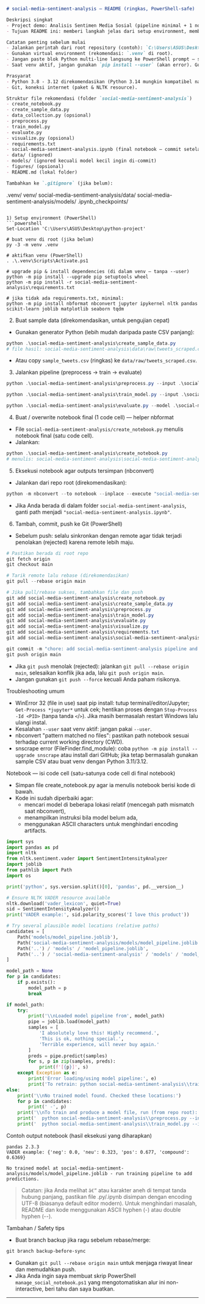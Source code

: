 ```markdown
# social-media-sentiment-analysis — README (ringkas, PowerShell-safe)

Deskripsi singkat
- Project demo: Analisis Sentimen Media Sosial (pipeline minimal + 1 notebook final).
- Tujuan README ini: memberi langkah jelas dari setup environment, membuat sample data, menjalankan pipeline, membuat/menjalankan notebook final, sampai commit ke Git — semua PowerShell-safe.

Catatan penting sebelum mulai
- Jalankan perintah dari root repository (contoh): `C:\Users\ASUS\Desktop\python-project`
- Gunakan virtual environment (rekomendasi: `.venv` di root).
- Jangan paste blok Python multi-line langsung ke PowerShell prompt — simpan ke file `.py` lalu jalankan `python script.py`, atau masuk REPL `python` lalu paste.
- Saat venv aktif, jangan gunakan `pip install --user` (akan error). Gunakan `python -m pip install ...`.

Prasyarat
- Python 3.8 - 3.12 direkomendasikan (Python 3.14 mungkin kompatibel namun beberapa paket belum stabil).
- Git, koneksi internet (paket & NLTK resource).

Struktur file rekomendasi (folder `social-media-sentiment-analysis`)
- create_notebook.py
- create_sample_data.py
- data_collection.py (opsional)
- preprocess.py
- train_model.py
- evaluate.py
- visualize.py (opsional)
- requirements.txt
- social-media-sentiment-analysis.ipynb (final notebook — commit setelah dieksekusi)
- data/ (ignored)
- models/ (ignored kecuali model kecil ingin di-commit)
- figures/ (opsional)
- README.md (lokal folder)

Tambahkan ke `.gitignore` (jika belum):
```
.venv/
venv/
social-media-sentiment-analysis/data/
social-media-sentiment-analysis/models/
.ipynb_checkpoints/
```

1) Setup environment (PowerShell)
```powershell
Set-Location 'C:\Users\ASUS\Desktop\python-project'

# buat venv di root (jika belum)
py -3 -m venv .venv

# aktifkan venv (PowerShell)
. .\.venv\Scripts\Activate.ps1

# upgrade pip & install dependencies (di dalam venv — tanpa --user)
python -m pip install --upgrade pip setuptools wheel
python -m pip install -r social-media-sentiment-analysis\requirements.txt

# jika tidak ada requirements.txt, minimal:
python -m pip install nbformat nbconvert jupyter ipykernel nltk pandas scikit-learn joblib matplotlib seaborn tqdm
```

2) Buat sample data (direkomendasikan, untuk pengujian cepat)
- Gunakan generator Python (lebih mudah daripada paste CSV panjang):
```powershell
python .\social-media-sentiment-analysis\create_sample_data.py
# file hasil: social-media-sentiment-analysis\data\raw\tweets_scraped.csv
```
- Atau copy `sample_tweets.csv` (ringkas) ke `data/raw/tweets_scraped.csv`.

3) Jalankan pipeline (preprocess → train → evaluate)
```powershell
python .\social-media-sentiment-analysis\preprocess.py --input .\social-media-sentiment-analysis\data\raw\tweets_scraped.csv --output .\social-media-sentiment-analysis\data\processed\tweets_clean.csv

python .\social-media-sentiment-analysis\train_model.py --input .\social-media-sentiment-analysis\data\processed\tweets_clean.csv --output .\social-media-sentiment-analysis\models\model_pipeline.joblib

python .\social-media-sentiment-analysis\evaluate.py --model .\social-media-sentiment-analysis\models\model_pipeline.joblib --input .\social-media-sentiment-analysis\data\processed\tweets_clean.csv
```

4) Buat / overwrite notebook final (1 code cell) — helper nbformat
- File `social-media-sentiment-analysis/create_notebook.py` menulis notebook final (satu code cell).
- Jalankan:
```powershell
python .\social-media-sentiment-analysis\create_notebook.py
# menulis: social-media-sentiment-analysis\social-media-sentiment-analysis.ipynb
```

5) Eksekusi notebook agar outputs tersimpan (nbconvert)
- Jalankan dari repo root (direkomendasikan):
```powershell
python -m nbconvert --to notebook --inplace --execute "social-media-sentiment-analysis\social-media-sentiment-analysis.ipynb" --ExecutePreprocessor.timeout=120
```
- Jika Anda berada di dalam folder `social-media-sentiment-analysis`, ganti path menjadi `"social-media-sentiment-analysis.ipynb"`.

6) Tambah, commit, push ke Git (PowerShell)
- Sebelum push: selalu sinkronkan dengan remote agar tidak terjadi penolakan (rejected) karena remote lebih maju.
```powershell
# Pastikan berada di root repo
git fetch origin
git checkout main

# Tarik remote lalu rebase (direkomendasikan)
git pull --rebase origin main

# Jika pull/rebase sukses, tambahkan file dan push
git add social-media-sentiment-analysis\create_notebook.py
git add social-media-sentiment-analysis\create_sample_data.py
git add social-media-sentiment-analysis\preprocess.py
git add social-media-sentiment-analysis\train_model.py
git add social-media-sentiment-analysis\evaluate.py
git add social-media-sentiment-analysis\visualize.py
git add social-media-sentiment-analysis\requirements.txt
git add social-media-sentiment-analysis\social-media-sentiment-analysis.ipynb

git commit -m "chore: add social-media-sentiment-analysis pipeline and final executed notebook"
git push origin main
```
- Jika `git push` menolak (rejected): jalankan `git pull --rebase origin main`, selesaikan konflik jika ada, lalu `git push origin main`.
- Jangan gunakan `git push --force` kecuali Anda paham risikonya.

Troubleshooting umum
- WinError 32 (file in use) saat pip install: tutup terminal/editor/Jupyter; `Get-Process *jupyter*` untuk cek; hentikan proses dengan `Stop-Process -Id <PID>` (tanpa tanda `<`/`>`). Jika masih bermasalah restart Windows lalu ulangi instal.
- Kesalahan `--user` saat venv aktif: jangan pakai `--user`.
- nbconvert "pattern matched no files": pastikan path notebook sesuai terhadap current working directory (CWD).
- snscrape error (FileFinder.find_module): coba `python -m pip install --upgrade snscrape` atau install dari GitHub; jika tetap bermasalah gunakan sample CSV atau buat venv dengan Python 3.11/3.12.

Notebook — isi code cell (satu-satunya code cell di final notebook)
- Simpan file create_notebook.py agar ia menulis notebook berisi kode di bawah.
- Kode ini sudah diperbaiki agar:
  - mencari model di beberapa lokasi relatif (mencegah path mismatch saat nbconvert),
  - menampilkan instruksi bila model belum ada,
  - menggunakan ASCII characters untuk menghindari encoding artifacts.
```python
import sys
import pandas as pd
import nltk
from nltk.sentiment.vader import SentimentIntensityAnalyzer
import joblib
from pathlib import Path
import os

print('python', sys.version.split()[0], 'pandas', pd.__version__)

# Ensure NLTK VADER resource available
nltk.download('vader_lexicon', quiet=True)
sid = SentimentIntensityAnalyzer()
print('VADER example:', sid.polarity_scores('I love this product'))

# Try several plausible model locations (relative paths)
candidates = [
    Path('models/model_pipeline.joblib'),                                      # if cwd is notebook folder
    Path('social-media-sentiment-analysis/models/model_pipeline.joblib'),     # if cwd is repo root
    Path('..') / 'models' / 'model_pipeline.joblib',
    Path('..') / 'social-media-sentiment-analysis' / 'models' / 'model_pipeline.joblib'
]

model_path = None
for p in candidates:
    if p.exists():
        model_path = p
        break

if model_path:
    try:
        print('\\nLoaded model pipeline from', model_path)
        pipe = joblib.load(model_path)
        samples = [
            'I absolutely love this! Highly recommend.',
            'This is ok, nothing special.',
            'Terrible experience, will never buy again.'
        ]
        preds = pipe.predict(samples)
        for s, p in zip(samples, preds):
            print(f'[{p}]', s)
    except Exception as e:
        print('Error loading/using model pipeline:', e)
        print('To retrain: python social-media-sentiment-analysis\\train_model.py --input social-media-sentiment-analysis\\data\\processed\\tweets_clean.csv')
else:
    print('\\nNo trained model found. Checked these locations:')
    for p in candidates:
        print(' -', p)
    print('\\nTo train and produce a model file, run (from repo root):')
    print('  python social-media-sentiment-analysis\\preprocess.py --input social-media-sentiment-analysis\\data\\raw\\tweets_scraped.csv --output social-media-sentiment-analysis\\data\\processed\\tweets_clean.csv')
    print('  python social-media-sentiment-analysis\\train_model.py --input social-media-sentiment-analysis\\data\\processed\\tweets_clean.csv --output social-media-sentiment-analysis\\models\\model_pipeline.joblib')
```

Contoh output notebook (hasil eksekusi yang diharapkan)
```
pandas 2.3.3
VADER example: {'neg': 0.0, 'neu': 0.323, 'pos': 0.677, 'compound': 0.6369}

No trained model at social-media-sentiment-analysis/models/model_pipeline.joblib - run training pipeline to add predictions.
```
> Catatan: jika Anda melihat `â€”` atau karakter aneh di tempat tanda hubung panjang, pastikan file .py/.ipynb disimpan dengan encoding UTF-8 (biasanya default editor modern). Untuk menghindari masalah, README dan kode menggunakan ASCII hyphen (-) atau double hyphen (--).

Tambahan / Safety tips
- Buat branch backup jika ragu sebelum rebase/merge:
```powershell
git branch backup-before-sync
```
- Gunakan `git pull --rebase origin main` untuk menjaga riwayat linear dan memudahkan push.
- Jika Anda ingin saya membuat skrip PowerShell `manage_social_notebook.ps1` yang mengotomatiskan alur ini non-interactive, beri tahu dan saya buatkan.

---
```
